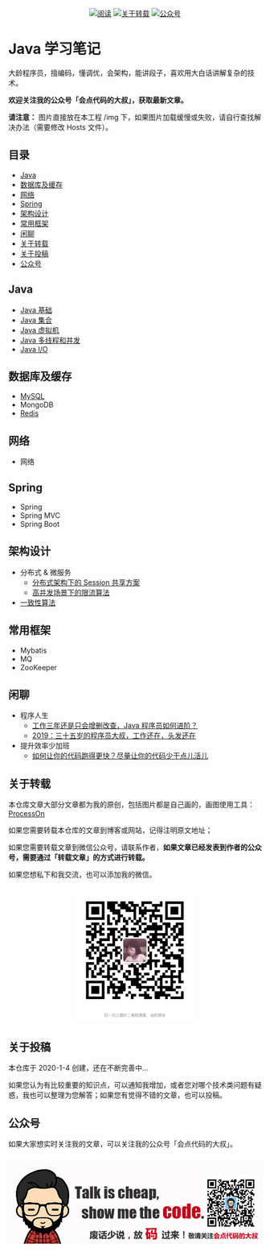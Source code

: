 <p align="center">
  <a href="https://github.com/CodeDaShu/JavaNotes"><img src="https://img.shields.io/badge/阅读-read-red.svg" alt="阅读"></a>
  <a href="#关于转载"><img src="https://img.shields.io/badge/chat-微信-blue.svg" alt="关于转载"></a>
  <a href="#公众号"><img src="https://img.shields.io/badge/chat-公众号-orange.svg" alt="公众号"></a>
</p>

# Java 学习笔记

大龄程序员，擅编码，懂调优，会架构，能讲段子，喜欢用大白话讲解复杂的技术。

**欢迎关注我的公众号「会点代码的大叔」，获取最新文章。**

**请注意：** 图片直接放在本工程 /img 下，如果图片加载缓慢或失败，请自行查找解决办法（需要修改 Hosts 文件）。

## 目录

- [Java](#Java)
- [数据库及缓存](#数据库及缓存)
- [网络](#网络)
- [Spring](#Spring)
- [架构设计](#架构设计)
- [常用框架](#常用框架)
- [闲聊](#闲聊)
- [关于转载](#关于转载)
- [关于投稿](#关于投稿)
- [公众号](#公众号)

## Java

- [Java 基础](/notes/java/javabasics.md)
- [Java 集合](/notes/java/collection.md)
- [Java 虚拟机](/notes/java/jvm.md)
- [Java 多线程和并发](/notes/java/thread.md)
- [Java I/O](/notes/java/io.md)

## 数据库及缓存

- [MySQL](/notes/database/MySQL.md)
- MongoDB
- [Redis](/notes/database/Redis.md)

## 网络

- 网络

## Spring

- Spring
- Spring MVC
- Spring Boot

## 架构设计

- 分布式 & 微服务
  - [分布式架构下的 Session 共享方案](/notes/distributed/sessionShare.md)
  - [高并发场景下的限流算法](/notes/distributed/currentLimiting.md)
- [一致性算法](/notes/distributed/uniformity.md)

## 常用框架

- Mybatis
- MQ
- ZooKeeper


## 闲聊

- 程序人生
    - [工作三年还是只会增删改查，Java 程序员如何进阶？](/notes/chat/codelife/work3years.md)
    - [2019：三十五岁的程序员大叔，工作还在，头发还在](/notes/chat/codelife/2019summary.md)
- 提升效率少加班
    - [如何让你的代码跑得更快？尽量让你的代码少干点儿活儿](/notes/chat/efficiency/coderunfast.md)


## 关于转载

本仓库文章大部分文章都为我的原创，包括图片都是自己画的，画图使用工具：[ProcessOn](https://www.processon.com/)

如果您需要转载本仓库的文章到博客或网站，记得注明原文地址；

如果您需要转载文章到微信公众号，请联系作者，**如果文章已经发表到作者的公众号，需要通过「转载文章」的方式进行转载。**

如果您想私下和我交流，也可以添加我的微信。

<div align="center">
    <br>
    <img width="240px" src="https://github.com/CodeDaShu/JavaNotes/blob/master/img/wechat.jpg">
</div>

## 关于投稿

本仓库于 2020-1-4 创建，还在不断完善中...

如果您认为有比较重要的知识点，可以通知我增加，或者您对哪个技术类问题有疑惑，我也可以整理为您解答；如果您有觉得不错的文章，也可以投稿。


## 公众号

如果大家想实时关注我的文章，可以关注我的公众号「会点代码的大叔」。

<div align="center">
    <br>
    <img width="750px" src="https://github.com/CodeDaShu/JavaNotes/blob/master/img/sign.jpg">
</div>
